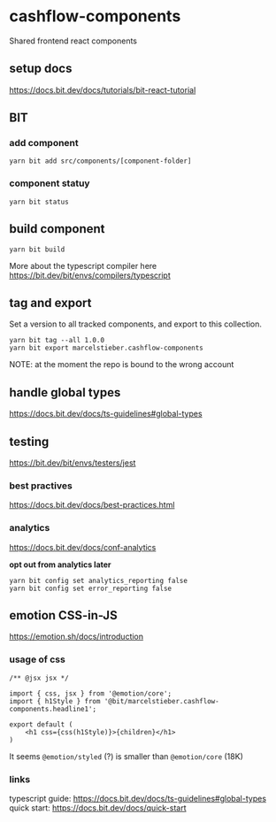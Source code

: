 # cashflow-components

Shared frontend react components

## setup docs

https://docs.bit.dev/docs/tutorials/bit-react-tutorial

## BIT

### add component

```
yarn bit add src/components/[component-folder]
```

### component statuy

```
yarn bit status
```

## build component

```
yarn bit build
```

More about the typescript compiler here https://bit.dev/bit/envs/compilers/typescript

## tag and export

Set a version to all tracked components, and export to this collection.

```
yarn bit tag --all 1.0.0
yarn bit export marcelstieber.cashflow-components
```

NOTE: at the moment the repo is bound to the wrong account

## handle global types

https://docs.bit.dev/docs/ts-guidelines#global-types

## testing

https://bit.dev/bit/envs/testers/jest

### best practives

https://docs.bit.dev/docs/best-practices.html

### analytics

https://docs.bit.dev/docs/conf-analytics

**opt out from analytics later**

```
yarn bit config set analytics_reporting false
yarn bit config set error_reporting false
```

## emotion CSS-in-JS

https://emotion.sh/docs/introduction

### usage of css

```
/** @jsx jsx */

import { css, jsx } from '@emotion/core';
import { h1Style } from '@bit/marcelstieber.cashflow-components.headline1';

export default (
	<h1 css={css(h1Style)}>{children}</h1>
)
```

It seems `@emotion/styled` (?) is smaller than `@emotion/core` (18K)

### links

typescript guide: https://docs.bit.dev/docs/ts-guidelines#global-types
quick start: https://docs.bit.dev/docs/quick-start
